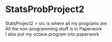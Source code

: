 # StatsProbProject2
StatsProject2 > src is where all my programs are <br>
All the non-programming stuff is in Paperwork <br>
I also put my octave program into paperwork

